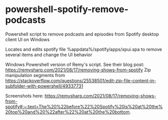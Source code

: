 # powershell-spotify-remove-podcasts
Powershell script to remove podcasts and episodes from Spotify desktop client UI on Windows

Locates and edits spotify file %appdata%/spotify/apps/xpui.spa to remove several items and change the UI behavior

Windows Powershell version of Remy's script. See their blog post: https://remysharp.com/2021/08/17/removing-shows-from-spotify
Zip manipulation segments from https://stackoverflow.com/questions/25538501/edit-zip-file-content-in-subfolder-with-powershell/49337731

Screenshots here: https://remysharp.com/2021/08/17/removing-shows-from-spotify#:~:text=The%20%22before%22%20Spotify%20is%20at%20the%20top%20and%20%22after%22%20at%20the%20bottom.

